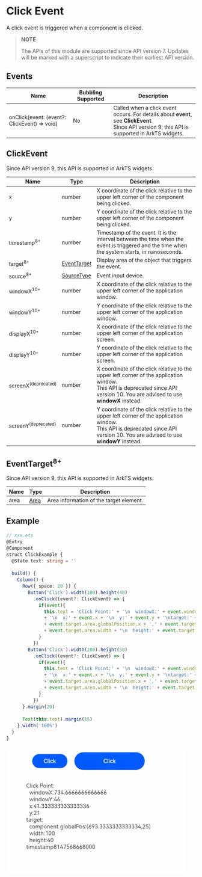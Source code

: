 # Click Event

A click event is triggered when a component is clicked.

>  **NOTE**
>
>  The APIs of this module are supported since API version 7. Updates will be marked with a superscript to indicate their earliest API version.


## Events

| Name                                      | Bubbling Supported| Description                             |
| ---------------------------------------- | ---- | --------------------------------- |
| onClick(event: (event?: ClickEvent) =&gt; void) | No   | Called when a click event occurs. For details about **event**, see **ClickEvent**.<br>Since API version 9, this API is supported in ArkTS widgets.|

## ClickEvent

Since API version 9, this API is supported in ArkTS widgets.

| Name           | Type                                | Description                                                    |
| ------------------- | ------------------------------------ | -------------------------------------------------------- |
| x                   | number                               | X coordinate of the click relative to the upper left corner of the component being clicked.                   |
| y                   | number                               | Y coordinate of the click relative to the upper left corner of the component being clicked.                   |
| timestamp<sup>8+</sup> | number | Timestamp of the event. It is the interval between the time when the event is triggered and the time when the system starts, in nanoseconds.|
| target<sup>8+</sup> | [EventTarget](#eventtarget8) | Display area of the object that triggers the event.|
| source<sup>8+</sup> | [SourceType](ts-gesture-settings.md#sourcetype)| Event input device.|
| windowX<sup>10+</sup> | number                             | X coordinate of the click relative to the upper left corner of the application window.|
| windowY<sup>10+</sup> | number                             | Y coordinate of the click relative to the upper left corner of the application window.|
| displayX<sup>10+</sup> | number                            | X coordinate of the click relative to the upper left corner of the application screen.|
| displayY<sup>10+</sup> | number                            | Y coordinate of the click relative to the upper left corner of the application screen.|
| screenX<sup>(deprecated)</sup> | number                    | X coordinate of the click relative to the upper left corner of the application window.<br>This API is deprecated since API version 10. You are advised to use **windowX** instead. |
| screenY<sup>(deprecated)</sup> | number                    | Y coordinate of the click relative to the upper left corner of the application window.<br>This API is deprecated since API version 10. You are advised to use **windowY** instead. |

## EventTarget<sup>8+</sup>

Since API version 9, this API is supported in ArkTS widgets.

| Name  | Type                     | Description        |
| ---- | ------------------------- | ---------- |
| area | [Area](ts-types.md#area8) | Area information of the target element.|



## Example

```ts
// xxx.ets
@Entry
@Component
struct ClickExample {
  @State text: string = ''

  build() {
    Column() {
      Row({ space: 20 }) {
        Button('Click').width(100).height(40)
          .onClick((event?: ClickEvent) => {
            if(event){
              this.text = 'Click Point:' + '\n  windowX:' + event.windowX + '\n  windowY:' + event.windowY
              + '\n  x:' + event.x + '\n  y:' + event.y + '\ntarget:' + '\n  component globalPos:('
              + event.target.area.globalPosition.x + ',' + event.target.area.globalPosition.y + ')\n  width:'
              + event.target.area.width + '\n  height:' + event.target.area.height + '\ntimestamp' + event.timestamp;
            }
          })
        Button('Click').width(200).height(50)
          .onClick((event?: ClickEvent) => {
            if(event){
              this.text = 'Click Point:' + '\n  windowX:' + event.windowX + '\n  windowY:' + event.windowY
              + '\n  x:' + event.x + '\n  y:' + event.y + '\ntarget:' + '\n  component globalPos:('
              + event.target.area.globalPosition.x + ',' + event.target.area.globalPosition.y + ')\n  width:'
              + event.target.area.width + '\n  height:' + event.target.area.height + '\ntimestamp' + event.timestamp;
            }
          })
      }.margin(20)

      Text(this.text).margin(15)
    }.width('100%')
  }
}
```


![en-us_image_0000001210353788](figures/en-us_image_0000001210353788.gif)

